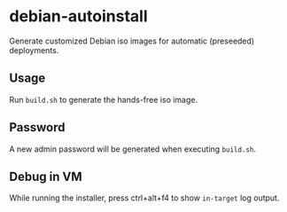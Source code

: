 # debian-autoinstall

Generate customized Debian iso images for automatic (preseeded) deployments.

## Usage

Run `build.sh` to generate the hands-free iso image.

## Password

A new admin password will be generated when executing `build.sh`.

## Debug in VM

While running the installer, press ctrl+alt+f4 to show `in-target` log output.
